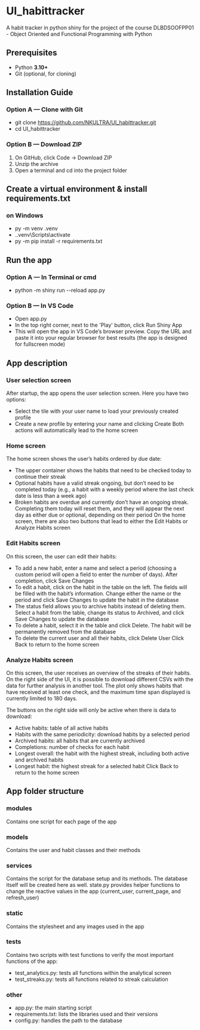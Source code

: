 # UI_habittracker
A habit tracker in python shiny for the project of the course DLBDSOOFPP01 - Object Oriented and Functional Programming with Python

## Prerequisites
- Python **3.10+**
- Git (optional, for cloning)

## Installation Guide
### Option A — Clone with Git
- git clone https://github.com/NKULTRA/UI_habittracker.git
- cd UI_habittracker

### Option B — Download ZIP
1. On GitHub, click Code → Download ZIP
2. Unzip the archive
3. Open a terminal and cd into the project folder

## Create a virtual environment & install requirements.txt
### on Windows
- py -m venv .venv
- .\.venv\Scripts\activate
- py -m pip install -r requirements.txt

## Run the app
### Option A — In Terminal or cmd
- python -m shiny run --reload app.py

### Option B — In VS Code
- Open app.py
- In the top right corner, next to the 'Play' button, click Run Shiny App
- This will open the app in VS Code’s browser preview. Copy the URL and paste it into your regular browser for best results (the app is designed for fullscreen mode)



## App description
### User selection screen
After startup, the app opens the user selection screen. Here you have two options:
- Select the tile with your user name to load your previously created profile
- Create a new profile by entering your name and clicking Create
Both actions will automatically lead to the home screen

### Home screen
The home screen shows the user’s habits ordered by due date:
- The upper container shows the habits that need to be checked today to continue their streak
- Optional habits have a valid streak ongoing, but don’t need to be completed today (e.g., a habit with a weekly period where the last check date is less than a week ago)
- Broken habits are overdue and currently don’t have an ongoing streak. Completing them today will reset them, and they will appear the next day as either due or optional, depending on their period
On the home screen, there are also two buttons that lead to either the Edit Habits or Analyze Habits screen

### Edit Habits screen
On this screen, the user can edit their habits:
- To add a new habit, enter a name and select a period (choosing a custom period will open a field to enter the number of days). After completion, click Save Changes
- To edit a habit, click on the habit in the table on the left. The fields will be filled with the habit’s information. Change either the name or the period and click Save Changes to update the habit in the database
- The status field allows you to archive habits instead of deleting them. Select a habit from the table, change its status to Archived, and click Save Changes to update the database
- To delete a habit, select it in the table and click Delete. The habit will be permanently removed from the database
- To delete the current user and all their habits, click Delete User
Click Back to return to the home screen

### Analyze Habits screen
On this screen, the user receives an overview of the streaks of their habits. On the right side of the UI, it is possible to download different CSVs with the data for further analysis in another tool.
The plot only shows habits that have received at least one check, and the maximum time span displayed is currently limited to 180 days.

The buttons on the right side will only be active when there is data to download:
- Active habits: table of all active habits
- Habits with the same periodicity: download habits by a selected period
- Archived habits: all habits that are currently archived
- Completions: number of checks for each habit
- Longest overall: the habit with the highest streak, including both active and archived habits
- Longest habit: the highest streak for a selected habit
Click Back to return to the home screen

## App folder structure
### modules
Contains one script for each page of the app

### models
Contains the user and habit classes and their methods

### services
Contains the script for the database setup and its methods. The database itself will be created here as well. state.py provides helper functions to change the reactive values in the app (current_user, current_page, and refresh_user)

### static
Contains the stylesheet and any images used in the app

### tests
Contains two scripts with test functions to verify the most important functions of the app:
- test_analytics.py: tests all functions within the analytical screen
- test_streaks.py: tests all functions related to streak calculation

### other
- app.py: the main starting script
- requirements.txt: lists the libraries used and their versions
- config.py: handles the path to the database
